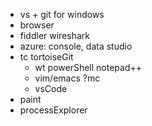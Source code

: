 * vs + git for windows
* browser
* fiddler wireshark
* azure: console, data studio
* tc tortoiseGit 
  * wt powerShell notepad++
  * vim/emacs ?mc
  * vsCode
* paint
* processExplorer
